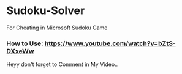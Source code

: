 # Sudoku-Solver
For Cheating in Microsoft Sudoku Game

### How to Use: https://www.youtube.com/watch?v=bZtS-DXxeWw
Heyy don't forget to Comment in My Video..
